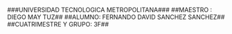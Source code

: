 ###UNIVERSIDAD TECNOLOGICA METROPOLITANA###
##MAESTRO : DIEGO MAY TUZ##
##ALUMNO: FERNANDO DAVID SANCHEZ SANCHEZ##
##CUATRIMESTRE Y GRUPO: 3F##
